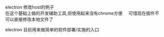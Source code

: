 electron 修改host的例子     
在这个基础上做的开发辅助工具,但使用起来没有chrome方便     
可惜现在插件不可以直接修改本地文件了     
    
electron 目前用来做简单的软件部署/实施的入口
